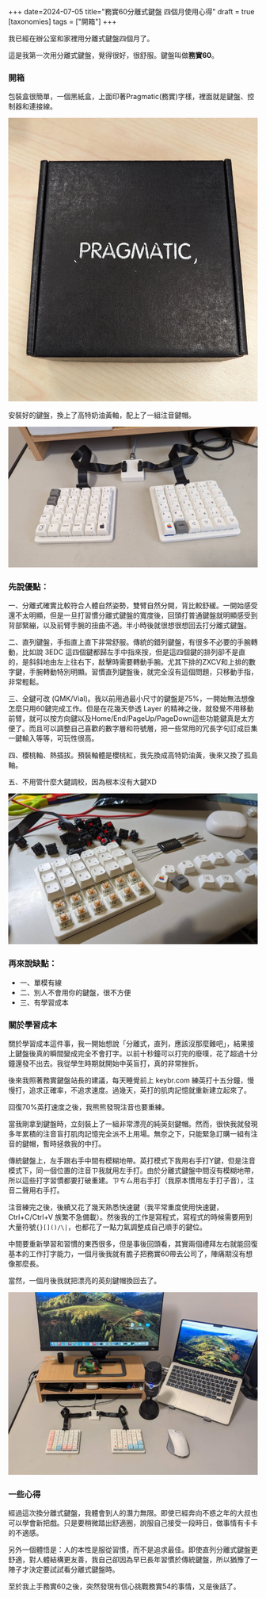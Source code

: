 +++
date=2024-07-05
title="務實60分離式鍵盤 四個月使用心得"
draft = true
[taxonomies]
tags = ["開箱"]
+++

我已經在辦公室和家裡用分離式鍵盤四個月了。

這是我第一次用分離式鍵盤，覺得很好，很舒服。鍵盤叫做**務實60**。

### 開箱

包裝盒很簡單，一個黑紙盒，上面印著Pragmatic(務實)字樣，裡面就是鍵盤、控制器和連接線。

![Pragmatic60 Box](/img/pragmatic/box.jpg)

安裝好的鍵盤，換上了高特奶油黃軸，配上了一組注音鍵帽。

![務實60](/img/pragmatic/keyboard.jpg)

### 先說優點：

一、分離式確實比較符合人體自然姿勢，雙臂自然分開，背比較舒緩。一開始感受還不太明顯，但是一旦打習慣分離式鍵盤的寬度後，回頭打普通鍵盤就明顯感受到背部緊繃，以及前臂手腕的扭曲不適。半小時後就很想很想回去打分離式鍵盤。

二、直列鍵盤，手指直上直下非常舒服。傳統的錯列鍵盤，有很多不必要的手腕轉動，比如說 3EDC 這四個鍵都歸左手中指來按，但是這四個鍵的排列卻不是直的，是斜斜地由左上往右下，敲擊時需要轉動手腕。尤其下排的ZXCV和上排的數字鍵，手腕轉動特別明顯。習慣直列鍵盤後，就完全沒有這個問題，只移動手指，非常輕鬆。

三、全鍵可改 (QMK/Vial)。我以前用過最小尺寸的鍵盤是75%，一開始無法想像怎麼只用60鍵完成工作。但是在花幾天參透 Layer 的精神之後，就發覺不用移動前臂，就可以按方向鍵以及Home/End/PageUp/PageDown這些功能鍵真是太方便了。而且可以調整自己喜歡的數字層和符號層，把一些常用的冗長字句訂成巨集一鍵輸入等等，可玩性很高。

四、櫻桃軸、熱插拔。預裝軸體是櫻桃紅，我先換成高特奶油黃，後來又換了孤島軸。

五、不用管什麼大鍵調校，因為根本沒有大鍵XD

![Switch](/img/pragmatic/switch.jpg)

### 再來說缺點：

- 一、單模有線
- 二、別人不會用你的鍵盤，很不方便
- 三、有學習成本

### 關於學習成本

關於學習成本這件事，我一開始想說「分離式，直列，應該沒那麼難吧」，結果接上鍵盤後真的瞬間變成完全不會打字。以前十秒鐘可以打完的廢噗，花了超過十分鐘還發不出去。我從學生時期就開始中英盲打，真的非常挫折。

後來我照著務實鍵盤站長的建議，每天睡覺前上 keybr.com 練英打十五分鐘，慢慢打，追求正確率，不追求速度。過幾天，英打的肌肉記憶就重新建立起來了。

回復70%英打速度之後，我熊熊發現注音也要重練。

當我剛拿到鍵盤時，立刻裝上了一組非常漂亮的純英刻鍵帽。然而，很快我就發現多年累積的注音盲打肌肉記憶完全派不上用場。無奈之下，只能緊急訂購一組有注音的鍵帽，暫時拯救我的中打。

傳統鍵盤上，左手跟右手中間有模糊地帶。英打模式下我用右手打Y鍵，但是注音模式下，同一個位置的注音ㄗ我就用左手打。由於分離式鍵盤中間沒有模糊地帶，所以這些打字習慣都要打破重建。ㄗㄘㄙ用右手打（我原本慣用左手打子音），注音二聲用右手打。

注音練完之後，後續又花了幾天熟悉快速鍵（我平常重度使用快速鍵，Ctrl+C/Ctrl+V 族繁不急備載）。然後我的工作是寫程式，寫程式的時候需要用到大量符號`{}[]()/\|`，也都花了一點力氣調整成自己順手的鍵位。

中間要重新學習和習慣的東西很多，但是事後回頭看，其實兩個禮拜左右就能回復基本的工作打字能力，一個月後我就有膽子把務實60帶去公司了，陣痛期沒有想像那麼長。

當然，一個月後我就把漂亮的英刻鍵帽換回去了。

![桌面配置](/img/pragmatic/desk.jpg)

### 一些心得

經過這次換分離式鍵盤，我體會到人的潛力無限。即使已經奔向不惑之年的大叔也可以學會新把戲。只是要稍微踏出舒適圈，說服自己接受一段時日，做事情有卡卡的不適感。

另外一個體悟是：人的本性是服從習慣，而不是追求最佳。即使直列分離式鍵盤更舒適，對人體結構更友善，我自己卻因為早已長年習慣於傳統鍵盤，所以猶豫了一陣子才決定要試試看分離式鍵盤時。

至於我上手務實60之後，突然發現有信心挑戰務實54的事情，又是後話了。
